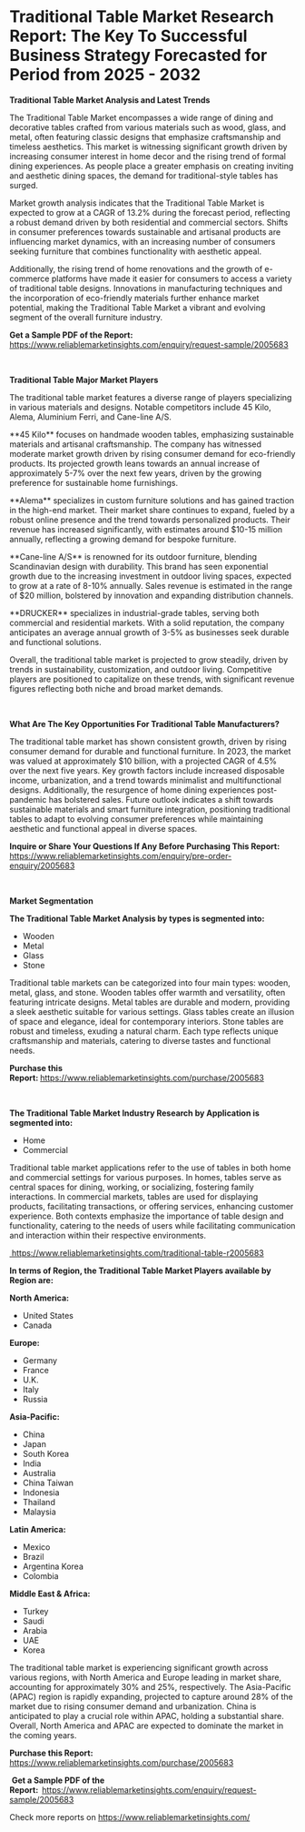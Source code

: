 <p><h1>Traditional Table Market Research Report: The Key To Successful Business Strategy Forecasted for Period from 2025 - 2032</h1></p><p><strong>Traditional Table Market Analysis and Latest Trends</strong></p>
<p><p>The Traditional Table Market encompasses a wide range of dining and decorative tables crafted from various materials such as wood, glass, and metal, often featuring classic designs that emphasize craftsmanship and timeless aesthetics. This market is witnessing significant growth driven by increasing consumer interest in home decor and the rising trend of formal dining experiences. As people place a greater emphasis on creating inviting and aesthetic dining spaces, the demand for traditional-style tables has surged.</p><p>Market growth analysis indicates that the Traditional Table Market is expected to grow at a CAGR of 13.2% during the forecast period, reflecting a robust demand driven by both residential and commercial sectors. Shifts in consumer preferences towards sustainable and artisanal products are influencing market dynamics, with an increasing number of consumers seeking furniture that combines functionality with aesthetic appeal. </p><p>Additionally, the rising trend of home renovations and the growth of e-commerce platforms have made it easier for consumers to access a variety of traditional table designs. Innovations in manufacturing techniques and the incorporation of eco-friendly materials further enhance market potential, making the Traditional Table Market a vibrant and evolving segment of the overall furniture industry.</p></p>
<p><strong>Get a Sample PDF of the Report:&nbsp;</strong> <a href="https://www.reliablemarketinsights.com/enquiry/request-sample/2005683?utm_campaign=2261&utm_medium=2&utm_source=Github&utm_content=ia&utm_term=09022025&utm_id=traditional-table">https://www.reliablemarketinsights.com/enquiry/request-sample/2005683</a></p>
<p>&nbsp;</p>
<p><strong>Traditional Table Major Market Players</strong></p>
<p><p>The traditional table market features a diverse range of players specializing in various materials and designs. Notable competitors include 45 Kilo, Alema, Aluminium Ferri, and Cane-line A/S. </p><p>**45 Kilo** focuses on handmade wooden tables, emphasizing sustainable materials and artisanal craftsmanship. The company has witnessed moderate market growth driven by rising consumer demand for eco-friendly products. Its projected growth leans towards an annual increase of approximately 5-7% over the next few years, driven by the growing preference for sustainable home furnishings.</p><p>**Alema** specializes in custom furniture solutions and has gained traction in the high-end market. Their market share continues to expand, fueled by a robust online presence and the trend towards personalized products. Their revenue has increased significantly, with estimates around $10-15 million annually, reflecting a growing demand for bespoke furniture.</p><p>**Cane-line A/S** is renowned for its outdoor furniture, blending Scandinavian design with durability. This brand has seen exponential growth due to the increasing investment in outdoor living spaces, expected to grow at a rate of 8-10% annually. Sales revenue is estimated in the range of $20 million, bolstered by innovation and expanding distribution channels.</p><p>**DRUCKER** specializes in industrial-grade tables, serving both commercial and residential markets. With a solid reputation, the company anticipates an average annual growth of 3-5% as businesses seek durable and functional solutions.</p><p>Overall, the traditional table market is projected to grow steadily, driven by trends in sustainability, customization, and outdoor living. Competitive players are positioned to capitalize on these trends, with significant revenue figures reflecting both niche and broad market demands.</p></p>
<p>&nbsp;</p>
<p><strong>What Are The Key Opportunities For Traditional Table Manufacturers?</strong></p>
<p><p>The traditional table market has shown consistent growth, driven by rising consumer demand for durable and functional furniture. In 2023, the market was valued at approximately $10 billion, with a projected CAGR of 4.5% over the next five years. Key growth factors include increased disposable income, urbanization, and a trend towards minimalist and multifunctional designs. Additionally, the resurgence of home dining experiences post-pandemic has bolstered sales. Future outlook indicates a shift towards sustainable materials and smart furniture integration, positioning traditional tables to adapt to evolving consumer preferences while maintaining aesthetic and functional appeal in diverse spaces.</p></p>
<p><strong>Inquire or Share Your Questions If Any Before Purchasing This Report:</strong> <a href="https://www.reliablemarketinsights.com/enquiry/pre-order-enquiry/2005683?utm_campaign=2261&utm_medium=2&utm_source=Github&utm_content=ia&utm_term=09022025&utm_id=traditional-table">https://www.reliablemarketinsights.com/enquiry/pre-order-enquiry/2005683</a></p>
<p>&nbsp;</p>
<p><strong>Market Segmentation</strong></p>
<p><strong>The Traditional Table Market Analysis by types is segmented into:</strong></p>
<p><ul><li>Wooden</li><li>Metal</li><li>Glass</li><li>Stone</li></ul></p>
<p><p>Traditional table markets can be categorized into four main types: wooden, metal, glass, and stone. Wooden tables offer warmth and versatility, often featuring intricate designs. Metal tables are durable and modern, providing a sleek aesthetic suitable for various settings. Glass tables create an illusion of space and elegance, ideal for contemporary interiors. Stone tables are robust and timeless, exuding a natural charm. Each type reflects unique craftsmanship and materials, catering to diverse tastes and functional needs.</p></p>
<p><strong>Purchase this Report:&nbsp;</strong><a href="https://www.reliablemarketinsights.com/purchase/2005683?utm_campaign=2261&utm_medium=2&utm_source=Github&utm_content=ia&utm_term=09022025&utm_id=traditional-table">https://www.reliablemarketinsights.com/purchase/2005683</a></p>
<p>&nbsp;</p>
<p><strong>The Traditional Table Market Industry Research by Application is segmented into:</strong></p>
<p><ul><li>Home</li><li>Commercial</li></ul></p>
<p><p>Traditional table market applications refer to the use of tables in both home and commercial settings for various purposes. In homes, tables serve as central spaces for dining, working, or socializing, fostering family interactions. In commercial markets, tables are used for displaying products, facilitating transactions, or offering services, enhancing customer experience. Both contexts emphasize the importance of table design and functionality, catering to the needs of users while facilitating communication and interaction within their respective environments.</p></p>
<p><a href="https://www.reliablemarketinsights.com/traditional-table-r2005683?utm_campaign=2261&utm_medium=2&utm_source=Github&utm_content=ia&utm_term=09022025&utm_id=traditional-table">&nbsp;https://www.reliablemarketinsights.com/traditional-table-r2005683</a></p>
<p><strong>In terms of Region, the Traditional Table Market Players available by Region are:</strong></p>
<p>
    <p> <strong> North America: </strong>
        <ul>
            <li>United States</li>
            <li>Canada</li>
        </ul>
        </p> 
    <p> <strong> Europe: </strong>
        <ul>
            <li>Germany</li>
            <li>France</li>
            <li>U.K.</li>
            <li>Italy</li>
            <li>Russia</li>
        </ul>
        </p> 
    <p> <strong> Asia-Pacific: </strong>
        <ul>
            <li>China</li>
            <li>Japan</li>
            <li>South Korea</li>
            <li>India</li>
            <li>Australia</li>
            <li>China Taiwan</li>
            <li>Indonesia</li>
            <li>Thailand</li>
            <li>Malaysia</li>
        </ul>
        </p> 
    <p> <strong> Latin America: </strong>
        <ul>
            <li>Mexico</li>
            <li>Brazil</li>
            <li>Argentina Korea</li>
            <li>Colombia</li>
        </ul>
        </p> 
    <p> <strong> Middle East & Africa: </strong>
        <ul>
            <li>Turkey</li>
            <li>Saudi</li>
            <li>Arabia</li>
            <li>UAE</li>
            <li>Korea</li>
        </ul>
    </p>
    </p>
<p><p>The traditional table market is experiencing significant growth across various regions, with North America and Europe leading in market share, accounting for approximately 30% and 25%, respectively. The Asia-Pacific (APAC) region is rapidly expanding, projected to capture around 28% of the market due to rising consumer demand and urbanization. China is anticipated to play a crucial role within APAC, holding a substantial share. Overall, North America and APAC are expected to dominate the market in the coming years.</p></p>
<p><strong>Purchase this Report: </strong><a href="https://www.reliablemarketinsights.com/purchase/2005683?utm_campaign=2261&utm_medium=2&utm_source=Github&utm_content=ia&utm_term=09022025&utm_id=traditional-table">https://www.reliablemarketinsights.com/purchase/2005683</a></p>
<p>&nbsp;<strong>Get a Sample PDF of the Report:&nbsp;&nbsp;</strong><a href="https://www.reliablemarketinsights.com/enquiry/request-sample/2005683?utm_campaign=2261&utm_medium=2&utm_source=Github&utm_content=ia&utm_term=09022025&utm_id=traditional-table">https://www.reliablemarketinsights.com/enquiry/request-sample/2005683</a></p>
<p><strong></strong></p>
<p>Check more reports on <a href="https://www.reliablemarketinsights.com/?utm_campaign=2261&utm_medium=2&utm_source=Github&utm_content=ia&utm_term=09022025&utm_id=traditional-table">https://www.reliablemarketinsights.com/</a></p>